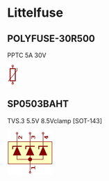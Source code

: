 # Littelfuse

## POLYFUSE-30R500
PPTC 5A 30V

![POLYFUSE-30R500__1__1](/images/Littelfuse__POLYFUSE-30R500__1__1.png?raw=true) 

## SP0503BAHT
TVS.3 5.5V 8.5Vclamp [SOT-143]

![SP0503BAHT__1__1](/images/Littelfuse__SP0503BAHT__1__1.png?raw=true) 

